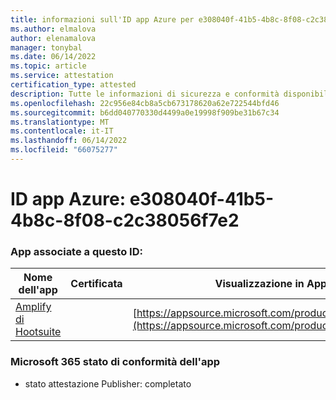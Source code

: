 ```yaml
---
title: informazioni sull'ID app Azure per e308040f-41b5-4b8c-8f08-c2c38056f7e2
ms.author: elmalova
author: elenamalova
manager: tonybal
ms.date: 06/14/2022
ms.topic: article
ms.service: attestation
certification_type: attested
description: Tutte le informazioni di sicurezza e conformità disponibili per e308040f-41b5-4b8c-8f08-c2c38056f7e2.
ms.openlocfilehash: 22c956e84cb8a5cb673178620a62e722544bfd46
ms.sourcegitcommit: b6dd040770330d4499a0e19998f909be31b67c34
ms.translationtype: MT
ms.contentlocale: it-IT
ms.lasthandoff: 06/14/2022
ms.locfileid: "66075277"
---
```

# <a name="azure-app-id-e308040f-41b5-4b8c-8f08-c2c38056f7e2"></a>ID app Azure: e308040f-41b5-4b8c-8f08-c2c38056f7e2


### <a name="apps-associated-with-this-id"></a>App associate a questo ID:
| **Nome dell'app** | **Certificata** | **Visualizzazione in AppSource** |
|--------------|---------------|-----------------------|
| [Amplify di Hootsuite](../forward/WA200003153.md) |  | [https://appsource.microsoft.com/product/office/WA200003153](https://appsource.microsoft.com/product/office/WA200003153) |

### <a name="microsoft-365-app-compliance-status"></a>Microsoft 365 stato di conformità dell'app
- stato attestazione Publisher: completato
